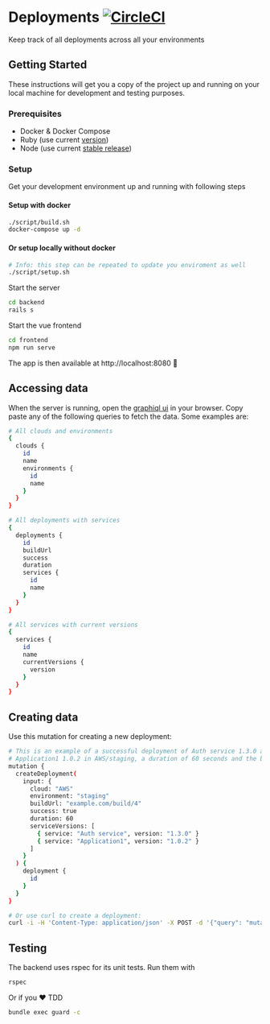 # Deployments [![CircleCI](https://circleci.com/gh/joinez/deployments.svg?style=svg)](https://circleci.com/gh/joinez/deployments)

Keep track of all deployments across all your environments

## Getting Started

These instructions will get you a copy of the project up and running on your
local machine for development and testing purposes.

### Prerequisites

- Docker & Docker Compose
- Ruby (use current [version](backend/.ruby-version))
- Node (use current [stable release](https://nodejs.org/en/about/releases/))

### Setup

Get your development environment up and running with following steps

#### Setup with docker
```sh
./script/build.sh
docker-compose up -d
```
#### Or setup locally without docker
```sh
# Info: this step can be repeated to update you enviroment as well
./script/setup.sh
```
Start the server
```sh
cd backend
rails s
```
Start the vue frontend
```sh
cd frontend
npm run serve
```
The app is then available at http://localhost:8080 🎉

## Accessing data

When the server is running, open the [graphiql ui](http://localhost:3000/graphiql) in your browser. Copy paste any of the following queries to fetch the data. Some examples are:

```sh
# All clouds and environments
{
  clouds {
    id
    name
    environments {
      id
      name
    }
  }
}

# All deployments with services
{
  deployments {
    id
    buildUrl
    success
    duration
    services {
      id
      name
    }
  }
}

# All services with current versions
{
  services {
    id
    name
    currentVersions {
      version
    }
  }
}
```

## Creating data

Use this mutation for creating a new deployment:

```sh
# This is an example of a successful deployment of Auth service 1.3.0 and
# Application1 1.0.2 in AWS/staging, a duration of 60 seconds and the build URL
mutation {
  createDeployment(
    input: {
      cloud: "AWS"
      environment: "staging"
      buildUrl: "example.com/build/4"
      success: true
      duration: 60
      serviceVersions: [
        { service: "Auth service", version: "1.3.0" }
        { service: "Application1", version: "1.0.2" }
      ]
    }
  ) {
    deployment {
      id
    }
  }
}

# Or use curl to create a deployment:
curl -i -H 'Content-Type: application/json' -X POST -d '{"query": "mutation { createDeployment(input: { cloud: \"Google\", environment: \"production\", buildUrl: \"example.com/build/5\", success: true, duration: 60, serviceVersions: [{ service: \"Application2\", version: \"1.2.0\" }] }) { deployment { id } } }"}' localhost:3000/graphql
```

## Testing

The backend uses rspec for its unit tests. Run them with

```sh
rspec
```

Or if you️ ❤️  TDD

```sh
bundle exec guard -c
```
